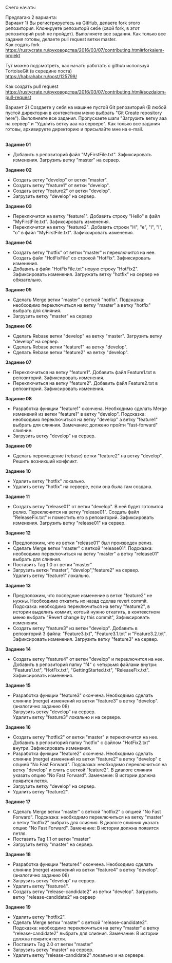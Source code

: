 Счего начать:

Предлагаю 2 варианта:<br/>
Вариант 1) Вы регистрируетесь на GitHub, делаете fork этого репозитория. Клонируете репозиторй себе (свой fork, в этот репозиторий push не пройдет). Выполняете все задания. Как только все задания готовы, делаете pull request ветки master.<br/>
Как содать fork<br/>
https://rustycrate.ru/руководства/2016/03/07/contributing.html#forkaiem-proiekt

Тут можно подсмотреть, как начать работать с github используя TortoiseGit (в середине поста)<br/>
https://habrahabr.ru/post/125799/

Как создать pull request<br/>
https://rustycrate.ru/руководства/2016/03/07/contributing.html#sozdaiom-pull-request

Вариант 2) Создаете у себя на машине пустой Git репозиторий (В любой пустой директории в контекстном меню выбрать "Git Create repository here").  Выполняете все задания. Пропускаете шаги "Загрузить ветку ааа на сервер" и "Удалить ветку ааа на сервере". Как только все задания готовы, архивируете директорию и присылайте мне на e-mail.
<br/><br/>

<b>Задание 01</b>
<ul>
<li>Добавить в репозиторий файл "MyFirstFile.txt". Зафиксировать изменения. Загрузить ветку "master" на сервер.</li>
</ul>

<b>Задание 02</b>
<ul>
<li>Создать ветку "develop" от ветки "master".</li>
<li>Создать ветку "feature1" от ветки "develop".</li>
<li>Создать ветку "feature2" от ветки "develop".</li>
<li>Загрузить ветку "develop" на сервер.</li>
</ul>

<b>Задание 03</b>
<ul>
<li>Переключится на ветку "feature1". Добавить строку "Hello" в файл "MyFirstFile.txt". Зафиксировать изменения.</li>
<li>Переключится на ветку "feature2". Добавить строки "H", "e", "l", "l", "o" в файл "MyFirstFile.txt". Зафиксировать изменения.</li>
</ul>

<b>Задание 04</b>
<ul>
<li>Создать ветку "hotfix" от ветки "master" и переключится на нее. Создать файл "HotFixFile" со строкой "HotFix". Зафиксировать изменения.</li>
<li>Добавить в файл "HotFixFile.txt" новую строку "HotFix2". Зафиксировать изменения. Загружать ветку "hotfix" на сервер не обязательно.</li>
</ul>

<b>Задание 05</b>
<ul>
<li>Сделать Merge ветки "master" с веткой "hotfix". Подсказка: необходимо переключиться на ветку "master" а ветку "hotfix" выбрать для слияния.</li>
<li>Загрузить ветку "master" на сервер</li>
</ul>

<b>Задание 06</b>
<ul>
<li>Сделать Rebase ветки "develop" на ветку "master". Загрузить ветку "develop" на сервер.</li>
<li>Сделать Rebase ветки "feature1" на ветку "develop".</li>
<li>Сделать Rebase ветки "feature2" на ветку "develop".</li>
</ul>

<b>Задание 07</b>
<ul>
<li>Переключиться на ветку "feature1". Добавить файл Feature1.txt в репозиторий. Зафиксировать изменения.</li>
<li>Переключиться на ветку "feature2". Добавить файл Feature2.txt в репозиторий. Зафиксировать изменения.</li>
</ul>

<b>Задание 08</b>
<ul>
<li>Разработка функции "feature1" окончена. Необходимо сделать Merge изменений из ветки "feature1" в ветку "develop". Подсказка: необходимо переключиться на ветку "develop" а ветку  "feature1" выбрать для слияния. Замечание: должено пройти "fast-forward" слияние.</li>
<li>Загрузить ветку "develop" на сервер.</li>
</ul>

<b>Задание 09</b>
<ul>
<li>Сделать перемещение (rebase) ветки "feature2" на ветку "develop". Решить возникший конфликт.</li>
</ul>

<b>Задание 10</b>
<ul>
<li>Удалить ветку "hotfix" локально.</li>
<li>Удалить ветку "hotfix" на сервере, если она была там создана.</li>
</ul>

<b>Задание 11</b>
<ul>
<li>Создать ветку "release01" от ветки "develop". В ней будет готовится релиз. Переключится на ветку "release01". Создать файл "ReleaseFix.txt" и поместить его в репозиторий. Зафиксировать изменения. Загрузить ветку "release01" на сервер.</li>
</ul>

<b>Задание 12</b>
<ul>
<li>Предположим, что из ветки "release01" был произведен релиз.</li>
<li>Сделать Merge ветки "master" с веткой "release01". Подсказка: необходимо переключиться на ветку "master" а ветку "release01" выбрать для слияния.</li>
<li>Поставить Tag 1.0 от ветки "master"</li>
<li>Загрузить ветки "master", "develop","feature2" на сервер.</li>
Удалить ветку "feature1" локально.<br/>
</ul>

<b>Задание 13</b>
<ul>
<li>Предположим, что последние изменение в ветке "feature2" не нужны. Необходимо откатить их назад сделав revert commit. Подсказка: необходимо переключиться на ветку "feature2", в истории выделить коммит, котоый нужно откатить, в контекстном меню выбрать "Revert change by this commit",  Зафиксировать изменения.</li>
<li>Создать ветку "feature3" из ветки "develop". Добавить в репозиторий 3 файла: "Feature3.txt", "Feature3.1.txt" и "Feature3.2.txt". Зафиксировать изменения. Загрузить ветку "feature3" на сервер.</li>
</ul>

<b>Задание 14</b>
<ul>
<li>Создать ветку "feature4" от ветки "develop" и переключится на нее. Добавить в репозиторий папку "f4" с четырьмя файлами внутри: "Feature1.txt", "HotFix.txt", "GettingStarted.txt", "ReleaseFix.txt". Зафиксировать изменения.</li>
</ul>

<b>Задание 15</b>
<ul>
<li>Разработка функции "feature3" окончена. Необходимо сделать слияние (merge) изменений из ветки "feature3" в ветку "develop". (аналогично заданию 08)</li>
Загрузить ветку "develop" на сервер.<br/>
Удалить ветку "feature3" локально и на сервере.<br/>
</ul>

<b>Задание 16</b>
<ul>
<li>Создать ветку "hotfix2" от ветки "master" и переключится на нее. Добавить в репозиторий папку "hotfix" с файлом "HotFix2.txt" внутри. Зафиксировать изменения.</li>
<li>Разработка функции "feature2" окончена. Необходимо сделать слияние (merge) изменений из ветки "feature2" в ветку "develop" с опцией "No Fast Forward". Подсказка: необходимо переключиться на ветку "develop" и слить с веткой "feature2". В диалоге слияния указать опцию "No Fast Forward". Замечание: В истории должна появится петля.</li>
<li>Загрузить ветку "develop" на сервер.</li>
<li>Удалить ветку "feature2".</li>
</ul>

<b>Задание 17</b>
<ul>
<li>Сделать Merge ветки "master" с веткой "hotfix2" с опцией "No Fast Forward". Подсказка: необходимо переключиться на ветку "master" а ветку "hotfix2" выбрать для слияния. В диалоге слияния указать опцию "No Fast Forward". Замечание: В истории должна появится петля.</li>
<li>Поставить Tag 1.1 от ветки "master"</li>
<li>Загрузить ветку "master" на сервер.</li>
</ul>

<b>Задание 18</b>
<ul>
<li>Разработка функции "feature4" окончена. Необходимо сделать слияние (merge) изменений из ветки "feature4" в ветку "develop". (аналогично заданию 08)  </li>
<li>Загрузить ветку "develop" на сервер.</li>
<li>Удалить ветку "feature4".</li>
<li>Создать ветку "release-candidate2" из ветки "develop". Загрузить ветку "release-candidate2" на сервер</li>
</ul>

<b>Задание 19</b>
<ul>
<li>Удалить ветку "hotfix2".</li>
<li>Сделать Merge ветки "master" с веткой "release-candidate2". Подсказка: необходимо переключиться на ветку "master" а ветку "release-candidate2" выбрать для слияния. Замечание: В истории должна появится петля.</li>
<li>Поставить Tag 2.0 от ветки "master"</li>
<li>Загрузить ветку "master" на сервер.</li>
<li>Удалить ветку "release-candidate2" локально и на сервере.</li>
</ul>